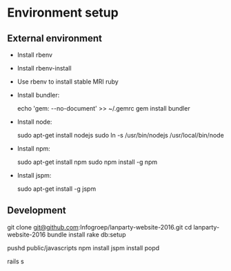 Environment setup
=================

External environment
--------------------
* Install rbenv
* Install rbenv-install
* Use rbenv to install stable MRI ruby
* Install bundler:

  echo 'gem: --no-document' >> ~/.gemrc
  gem install bundler

* Install node:

  sudo apt-get install nodejs
  sudo ln -s /usr/bin/nodejs /usr/local/bin/node

* Install npm:

  sudo apt-get install npm
  sudo npm install -g npm

* Install jspm:

  sudo apt-get install -g jspm


Development
-----------

  git clone git@github.com:Infogroep/lanparty-website-2016.git
  cd lanparty-website-2016
  bundle install
  rake db:setup

  pushd public/javascripts
  npm install
  jspm install
  popd

  rails s
